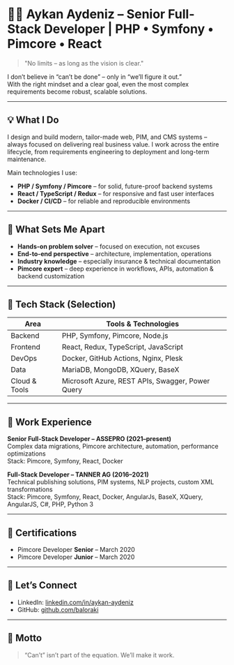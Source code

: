 # 👨‍💻 Aykan Aydeniz – Senior Full-Stack Developer | PHP • Symfony • Pimcore • React

> "No limits – as long as the vision is clear."

I don’t believe in “can’t be done” – only in “we’ll figure it out.”  
With the right mindset and a clear goal, even the most complex requirements become robust, scalable solutions.

---

## 💡 What I Do

I design and build modern, tailor-made web, PIM, and CMS systems – always focused on delivering real business value. I work across the entire lifecycle, from requirements engineering to deployment and long-term maintenance.

Main technologies I use:

- **PHP / Symfony / Pimcore** – for solid, future-proof backend systems
- **React / TypeScript / Redux** – for responsive and fast user interfaces
- **Docker / CI/CD** – for reliable and reproducible environments

---

## 🧠 What Sets Me Apart

- **Hands-on problem solver** – focused on execution, not excuses  
- **End-to-end perspective** – architecture, implementation, operations  
- **Industry knowledge** – especially insurance & technical documentation  
- **Pimcore expert** – deep experience in workflows, APIs, automation & backend customization  

---

## 🔧 Tech Stack (Selection)

| Area             | Tools & Technologies                           |
|------------------|-------------------------------------------------|
| Backend          | PHP, Symfony, Pimcore, Node.js                 |
| Frontend         | React, Redux, TypeScript, JavaScript           |
| DevOps           | Docker, GitHub Actions, Nginx, Plesk           |
| Data             | MariaDB, MongoDB, XQuery, BaseX        |
| Cloud & Tools    | Microsoft Azure, REST APIs, Swagger, Power Query |

---

## 📍 Work Experience

**Senior Full-Stack Developer – ASSEPRO (2021–present)**  
Complex data migrations, Pimcore architecture, automation, performance optimizations  
Stack: Pimcore, Symfony, React, Docker

**Full-Stack Developer – TANNER AG (2016–2021)**  
Technical publishing solutions, PIM systems, NLP projects, custom XML transformations  
Stack: Pimcore, Symfony, React, Docker, AngularJs, BaseX, XQuery, AngularJS, C#, PHP, Python 3

---

## 📜 Certifications

- Pimcore Developer **Senior** – March 2020  
- Pimcore Developer **Junior** – March 2020

---

## 🤝 Let’s Connect

- LinkedIn: [linkedin.com/in/aykan-aydeniz](https://ch.linkedin.com/in/aykan-aydeniz)
- GitHub: [github.com/baloraki](https://github.com/baloraki)

---

## 🚀 Motto

> “Can’t” isn’t part of the equation. We’ll make it work.
